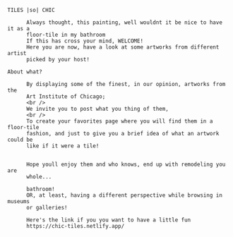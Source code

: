     TILES |so| CHIC

          Always thought, this painting, well wouldnt it be nice to have it as a
          floor-tile in my bathroom 
          If this has cross your mind, WELCOME! 
          Here you are now, have a look at some artworks from different artist
          picked by your host!
  
    About what?
     
          By displaying some of the finest, in our opinion, artworks from the
          Art Institute of Chicago;
          <br />
          We invite you to post what you thing of them,
          <br />
          To create your favorites page where you will find them in a floor-tile
          fashion, and just to give you a brief idea of what an artwork could be
          like if it were a tile!
 
   
          Hope youll enjoy them and who knows, end up with remodeling you are
          whole...

          bathroom!
          OR, at least, having a different perspective while browsing in museums
          or galleries!

          Here's the link if you you want to have a little fun 
          https://chic-tiles.netlify.app/

